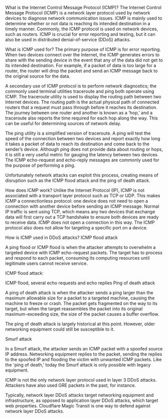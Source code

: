 ##

What is the Internet Control Message Protocol (ICMP)?
The Internet Control Message Protocol (ICMP) is a network layer protocol used by network devices to diagnose network communication issues. ICMP is mainly used to determine whether or not data is reaching its intended destination in a timely manner. Commonly, the ICMP protocol is used on network devices, such as routers. ICMP is crucial for error reporting and testing, but it can also be used in distributed denial-of-service (DDoS) attacks.

What is ICMP used for?
The primary purpose of ICMP is for error reporting. When two devices connect over the Internet, the ICMP generates errors to share with the sending device in the event that any of the data did not get to its intended destination. For example, if a packet of data is too large for a router, the router will drop the packet and send an ICMP message back to the original source for the data.

A secondary use of ICMP protocol is to perform network diagnostics; the commonly used terminal utilities traceroute and ping both operate using ICMP. The traceroute utility is used to display the routing path between two Internet devices. The routing path is the actual physical path of connected routers that a request must pass through before it reaches its destination. The journey between one router and another is known as a ‘hop,’ and a traceroute also reports the time required for each hop along the way. This can be useful for determining sources of network delay.

The ping utility is a simplified version of traceroute. A ping will test the speed of the connection between two devices and report exactly how long it takes a packet of data to reach its destination and come back to the sender’s device. Although ping does not provide data about routing or hops, it is still a very useful metric for gauging the latency between two devices. The ICMP echo-request and echo-reply messages are commonly used for the purpose of performing a ping.

Unfortunately network attacks can exploit this process, creating means of disruption such as the ICMP flood attack and the ping of death attack.

How does ICMP work?
Unlike the Internet Protocol (IP), ICMP is not associated with a transport layer protocol such as TCP or UDP. This makes ICMP a connectionless protocol: one device does not need to open a connection with another device before sending an ICMP message. Normal IP traffic is sent using TCP, which means any two devices that exchange data will first carry out a TCP handshake to ensure both devices are ready to receive data. ICMP does not open a connection in this way. The ICMP protocol also does not allow for targeting a specific port on a device.

How is ICMP used in DDoS attacks?
ICMP flood attack

A ping flood or ICMP flood is when the attacker attempts to overwhelm a targeted device with ICMP echo-request packets. The target has to process and respond to each packet, consuming its computing resources until legitimate users cannot receive service.

ICMP flood attack:

ICMP flood, several echo requests and echo replies
Ping of death attack

A ping of death attack is when the attacker sends a ping larger than the maximum allowable size for a packet to a targeted machine, causing the machine to freeze or crash. The packet gets fragmented on the way to its target, but when the target reassembles the packet into its original maximum-exceeding size, the size of the packet causes a buffer overflow.

The ping of death attack is largely historical at this point. However, older networking equipment could still be susceptible to it.

Smurf attack

In a Smurf attack, the attacker sends an ICMP packet with a spoofed source IP address. Networking equipment replies to the packet, sending the replies to the spoofed IP and flooding the victim with unwanted ICMP packets. Like the 'ping of death,' today the Smurf attack is only possible with legacy equipment.

ICMP is not the only network layer protocol used in layer 3 DDoS attacks. Attackers have also used GRE packets in the past, for instance.

Typically, network layer DDoS attacks target networking equipment and infrastructure, as opposed to application layer DDoS attacks, which target web properties. Cloudflare Magic Transit is one way to defend against network layer DDoS attacks.